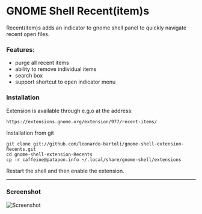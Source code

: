 # GNOME Shell Recent(item)s

Recent(item)s adds an indicator to gnome shell panel to quickly navigate recent open files.

### Features:

- purge all recent items
- ability to remove individual items
- search box
- support shortcut to open indicator menu

### Installation

Extension is available through e.g.o at the address:

```
https://extensions.gnome.org/extension/977/recent-items/
```

Installation from git

```
git clone git://github.com/leonardo-bartoli/gnome-shell-extension-Recents.git
cd gnome-shell-extension-Recents
cp -r caffeine@patapon.info ~/.local/share/gnome-shell/extensions
```

Restart the shell and then enable the extension.

---

### Screenshot

![Screenshot](https://raw.githubusercontent.com/leonardo-bartoli/gnome-shell-extension-Recents/master/data/screenshot.png)

